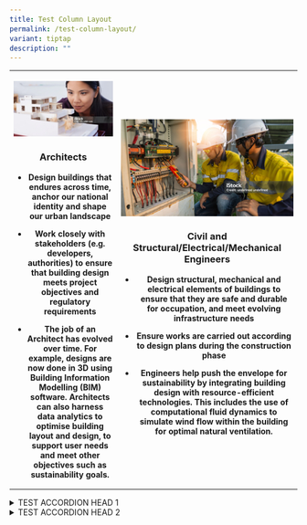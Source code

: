 ```yaml
---
title: Test Column Layout
permalink: /test-column-layout/
variant: tiptap
description: ""
---
```

<table>
<tbody>
<tr>
<th rowspan="1" colspan="1">
<p></p>
<div class="isomer-image-wrapper">
<img style="width: 100%;" height="auto" width="100%" alt="Architects" src="/images/architects.jpg">
</div>
<h3>Architects</h3>
<p></p>
<ul data-tight="true" class="tight">
<li>
<p>Design buildings that endures across time, anchor our national identity
and shape our urban landscape</p>
</li>
<li>
<p>Work closely with stakeholders (e.g. developers, authorities) to ensure
that building design meets project objectives and regulatory requirements</p>
</li>
<li>
<p>The job of an Architect has evolved over time. For example, designs are
now done in 3D using Building Information Modelling (BIM) software. Architects
can also harness data analytics to optimise building layout and design,
to support user needs and meet other objectives such as sustainability
goals.</p>
</li>
</ul>
<p></p>
</th>
<th rowspan="1" colspan="1">
<p></p>
<div class="isomer-image-wrapper">
<img style="width: 100%;" height="auto" width="100%" alt="Civil and Structural/Electrical/Mechanical Engineers" src="/images/civil_structural_electrical_mechanical_engineers.jpg">
</div>
<h3>Civil and Structural/Electrical/Mechanical Engineers</h3>
<ul data-tight="true" class="tight">
<li>
<p>Design structural, mechanical and electrical elements of buildings to
ensure that they are safe and durable for occupation, and meet evolving
infrastructure needs</p>
</li>
<li>
<p>Ensure works are carried out according to design plans during the construction
phase</p>
</li>
<li>
<p>Engineers help push the envelope for sustainability by integrating building
design with resource-efficient technologies. This includes the use of computational
fluid dynamics to simulate wind flow within the building for optimal natural
ventilation.</p>
</li>
</ul>
<h3></h3>
</th>
</tr>
</tbody>
</table>
<div data-type="detailGroup" class="isomer-accordion isomer-accordion-white">
<details class="isomer-details">
<summary>TEST ACCORDION HEAD 1</summary>
<div data-type="detailsContent" class="isomer-details-content">
<p>TEST ACCORDION BODY 1</p>
</div>
</details>
<details class="isomer-details">
<summary>TEST ACCORDION HEAD 2</summary>
<div data-type="detailsContent" class="isomer-details-content">
<p>TEST ACCORDION BODY 2</p>
</div>
</details>
</div>
<p></p>